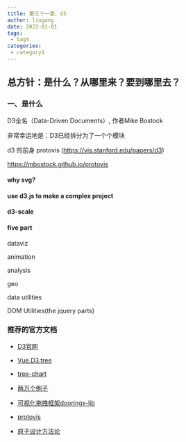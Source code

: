 ```yaml
---
title: 第三十一章、d3
author: liugang
date: 2022-01-01
tags:
 - tag4
categories:
 - category1
---
```


<Boxx  changeTime="5000"/>  

## 总方针：是什么？从哪里来？要到哪里去？

### 一、是什么

D3全名（Data-Driven Documents）, 作者Mike Bostock

非常幸运地是：D3已经拆分为了一个个模块

d3 的前身  protovis (<https://vis.stanford.edu/papers/d3>)

<https://mbostock.github.io/protovis>

#### why svg?

#### use d3.js to make a complex project

#### d3-scale

#### five part

dataviz

animation

analysis

geo

data utilities

DOM Utilities(the jquery parts)

### 推荐的官方文档

- [D3官网](https://d3js.org/)

- [Vue.D3.tree](https://david-desmaisons.github.io/Vue.D3.tree/tree)

- [tree-chart](https://ssthouse.github.io/tree-chart/#/svgTree)

- [两万个例子](https://ssthouse.github.io/tree-chart/#/svgTree)

- [可视化拖拽框架dooringx-lib](https://github.com/H5-Dooring/dooringx)

- [protovis](https://mbostock.github.io/protovis/)

- [原子设计方法论](http://patternlab.io)
